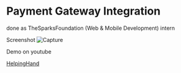 # Payment Gateway Integration
done as TheSparksFoundation (Web & Mobile Development) intern


Screenshot
![Capture](https://user-images.githubusercontent.com/63425649/106934305-f7078d80-673f-11eb-9370-bb3850d2f77f.JPG)


Demo on youtube

  [HelpingHand](https://helpinghandorg.000webhostapp.com/)

